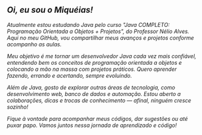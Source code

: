 ## *Oi, eu sou o Miquéias!*

*Atualmente estou estudando Java pelo curso "Java COMPLETO: Programação Orientada a Objetos + Projetos", do Professor Nélio Alves. Aqui no meu GitHub, vou compartilhar meus avanços e projetos conforme acompanho as aulas.*

*Meu objetivo é me tornar um desenvolvedor Java cada vez mais confiável, entendendo bem os conceitos de programação orientada a objetos e colocando a mão na massa com projetos práticos. Quero aprender fazendo, errando e acertando, sempre evoluindo.*

*Além de Java, gosto de explorar outras áreas de tecnologia, como desenvolvimento web, banco de dados e automação. Estou aberto a colaborações, dicas e trocas de conhecimento — afinal, ninguém cresce sozinho!*

*Fique à vontade para acompanhar meus códigos, dar sugestões ou até puxar papo. Vamos juntos nessa jornada de aprendizado e código!*
